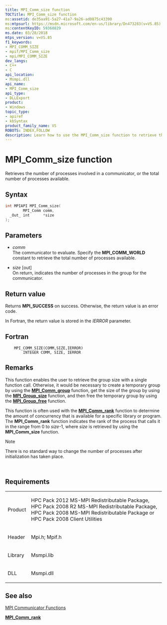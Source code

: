 ```yaml
---
title: MPI_Comm_size function
TOCTitle: MPI_Comm_size function
ms:assetid: de35aa91-5a27-41a7-9a26-ad0875c43390
ms:mtpsurl: https://msdn.microsoft.com/en-us/library/Dn473283(v=VS.85)
ms:contentKeyID: 59360829
ms.date: 03/28/2018
mtps_version: v=VS.85
f1_keywords:
- MPI_COMM_SIZE
- mpif/MPI_Comm_size
- mpi/MPI_COMM_SIZE
dev_langs:
- C++
- C
api_location:
- Msmpi.dll
api_name:
- MPI_Comm_size
api_type:
- DLLExport
product:
- Windows
topic_type:
- apiref
- kbSyntax
product_family_name: VS
ROBOTS: INDEX,FOLLOW
description: Learn how to use the MPI_Comm_size function to retrieve the number of processes in a communicator. Ideal for enhancing concurrency in your programs.
---
```


# MPI\_Comm\_size function

Retrieves the number of processes involved in a communicator, or the total number of processes available.

## Syntax

``` c++
int MPIAPI MPI_Comm_size(
        MPI_Comm comm,
  _Out_ int      *size
);
```

## Parameters

  - *comm*  
    The communicator to evaluate. Specify the **MPI\_COMM\_WORLD** constant to retrieve the total number of processes available.

  - *size* \[out\]  
    On return, indicates the number of processes in the group for the communicator.

## Return value

Returns **MPI\_SUCCESS** on success. Otherwise, the return value is an error code.

In Fortran, the return value is stored in the *IERROR* parameter.

## Fortran

``` FORTRAN
    MPI_COMM_SIZE(COMM,SIZE,IERROR)
        INTEGER COMM, SIZE, IERROR
```

## Remarks

This function enables the user to retrieve the group size with a single function call. Otherwise, it would be necessary to create a temporary group by using the [**MPI\_Comm\_group**](mpi-comm-group-function.md) function, get the size of the group by using the [**MPI\_Group\_size**](mpi-group-size-function.md) function, and then free the temporary group by using the [**MPI\_Group\_free**](mpi-group-free-function.md) function.

This function is often used with the [**MPI\_Comm\_rank**](mpi-comm-rank-function.md) function to determine the amount of concurrency that is available for a specific library or program. The **MPI\_Comm\_rank** function indicates the rank of the process that calls it in the range from 0 to *size*-1, where *size* is retrieved by using the **MPI\_Comm\_size** function.

> [!NOTE]
> There is no standard way to change the number of processes after initialization has taken place.

 

## Requirements

<table>
<colgroup>
<col/>
<col/>
</colgroup>
<tbody>
<tr class="odd">
<td><p>Product</p></td>
<td><p>HPC Pack 2012 MS-MPI Redistributable Package, HPC Pack 2008 R2 MS-MPI Redistributable Package, HPC Pack 2008 MS-MPI Redistributable Package or HPC Pack 2008 Client Utilities</p></td>
</tr>
<tr class="even">
<td><p>Header</p></td>
<td>Mpi.h;
Mpif.h</td>
</tr>
<tr class="odd">
<td><p>Library</p></td>
<td>Msmpi.lib</td>
</tr>
<tr class="even">
<td><p>DLL</p></td>
<td>Msmpi.dll</td>
</tr>
</tbody>
</table>


## See also

[MPI Communicator Functions](mpi-communicator-functions.md)

[**MPI\_Comm\_rank**](mpi-comm-rank-function.md)

